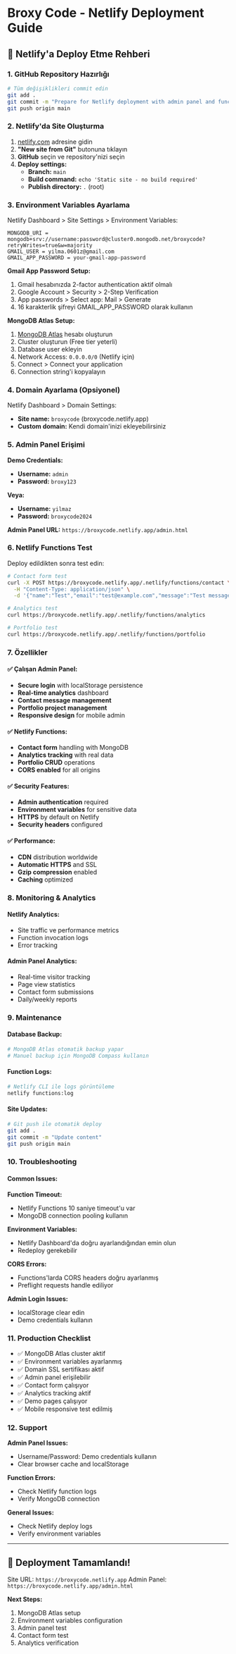 # Broxy Code - Netlify Deployment Guide

## 🚀 Netlify'a Deploy Etme Rehberi

### 1. **GitHub Repository Hazırlığı**

```bash
# Tüm değişiklikleri commit edin
git add .
git commit -m "Prepare for Netlify deployment with admin panel and functions"
git push origin main
```

### 2. **Netlify'da Site Oluşturma**

1. [netlify.com](https://netlify.com) adresine gidin
2. **"New site from Git"** butonuna tıklayın
3. **GitHub** seçin ve repository'nizi seçin
4. **Deploy settings:**
   - **Branch:** `main`
   - **Build command:** `echo 'Static site - no build required'`
   - **Publish directory:** `.` (root)

### 3. **Environment Variables Ayarlama**

Netlify Dashboard > Site Settings > Environment Variables:

```
MONGODB_URI = mongodb+srv://username:password@cluster0.mongodb.net/broxycode?retryWrites=true&w=majority
GMAIL_USER = yilma.0601z@gmail.com
GMAIL_APP_PASSWORD = your-gmail-app-password
```

**Gmail App Password Setup:**
1. Gmail hesabınızda 2-factor authentication aktif olmalı
2. Google Account > Security > 2-Step Verification
3. App passwords > Select app: Mail > Generate
4. 16 karakterlik şifreyi GMAIL_APP_PASSWORD olarak kullanın

**MongoDB Atlas Setup:**
1. [MongoDB Atlas](https://cloud.mongodb.com) hesabı oluşturun
2. Cluster oluşturun (Free tier yeterli)
3. Database user ekleyin
4. Network Access: `0.0.0.0/0` (Netlify için)
5. Connect > Connect your application
6. Connection string'i kopyalayın

### 4. **Domain Ayarlama (Opsiyonel)**

Netlify Dashboard > Domain Settings:
- **Site name:** `broxycode` (broxycode.netlify.app)
- **Custom domain:** Kendi domain'inizi ekleyebilirsiniz

### 5. **Admin Panel Erişimi**

**Demo Credentials:**
- **Username:** `admin`
- **Password:** `broxy123`

**Veya:**
- **Username:** `yilmaz`
- **Password:** `broxycode2024`

**Admin Panel URL:** `https://broxycode.netlify.app/admin.html`

### 6. **Netlify Functions Test**

Deploy edildikten sonra test edin:

```bash
# Contact form test
curl -X POST https://broxycode.netlify.app/.netlify/functions/contact \
  -H "Content-Type: application/json" \
  -d '{"name":"Test","email":"test@example.com","message":"Test message"}'

# Analytics test
curl https://broxycode.netlify.app/.netlify/functions/analytics

# Portfolio test
curl https://broxycode.netlify.app/.netlify/functions/portfolio
```

### 7. **Özellikler**

#### ✅ **Çalışan Admin Panel:**
- **Secure login** with localStorage persistence
- **Real-time analytics** dashboard
- **Contact message management**
- **Portfolio project management**
- **Responsive design** for mobile admin

#### ✅ **Netlify Functions:**
- **Contact form** handling with MongoDB
- **Analytics tracking** with real data
- **Portfolio CRUD** operations
- **CORS enabled** for all origins

#### ✅ **Security Features:**
- **Admin authentication** required
- **Environment variables** for sensitive data
- **HTTPS** by default on Netlify
- **Security headers** configured

#### ✅ **Performance:**
- **CDN** distribution worldwide
- **Automatic HTTPS** and SSL
- **Gzip compression** enabled
- **Caching** optimized

### 8. **Monitoring & Analytics**

#### **Netlify Analytics:**
- Site traffic ve performance metrics
- Function invocation logs
- Error tracking

#### **Admin Panel Analytics:**
- Real-time visitor tracking
- Page view statistics
- Contact form submissions
- Daily/weekly reports

### 9. **Maintenance**

#### **Database Backup:**
```bash
# MongoDB Atlas otomatik backup yapar
# Manuel backup için MongoDB Compass kullanın
```

#### **Function Logs:**
```bash
# Netlify CLI ile logs görüntüleme
netlify functions:log
```

#### **Site Updates:**
```bash
# Git push ile otomatik deploy
git add .
git commit -m "Update content"
git push origin main
```

### 10. **Troubleshooting**

#### **Common Issues:**

**Function Timeout:**
- Netlify Functions 10 saniye timeout'u var
- MongoDB connection pooling kullanın

**Environment Variables:**
- Netlify Dashboard'da doğru ayarlandığından emin olun
- Redeploy gerekebilir

**CORS Errors:**
- Functions'larda CORS headers doğru ayarlanmış
- Preflight requests handle ediliyor

**Admin Login Issues:**
- localStorage clear edin
- Demo credentials kullanın

### 11. **Production Checklist**

- ✅ MongoDB Atlas cluster aktif
- ✅ Environment variables ayarlanmış
- ✅ Domain SSL sertifikası aktif
- ✅ Admin panel erişilebilir
- ✅ Contact form çalışıyor
- ✅ Analytics tracking aktif
- ✅ Demo pages çalışıyor
- ✅ Mobile responsive test edilmiş

### 12. **Support**

**Admin Panel Issues:**
- Username/Password: Demo credentials kullanın
- Clear browser cache and localStorage

**Function Errors:**
- Check Netlify function logs
- Verify MongoDB connection

**General Issues:**
- Check Netlify deploy logs
- Verify environment variables

---

## 🎉 Deployment Tamamlandı!

Site URL: `https://broxycode.netlify.app`
Admin Panel: `https://broxycode.netlify.app/admin.html`

**Next Steps:**
1. MongoDB Atlas setup
2. Environment variables configuration
3. Admin panel test
4. Contact form test
5. Analytics verification
